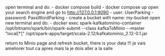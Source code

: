 open terminal and do:
    - docker compose build
    - docker compose up
open your search engine and go to http://127.0.0.1:9090
    - user: UserParking
    - password: PassWordParking
    - create a bucket with name: my-bucket
open new terminal and do:
    - docker exec spark-kafkatominio-container /opt/bitnami/spark/bin/spark-submit --class kafkaToMinio --master "local[*]" /opt/spark-apps/target/scala-2.12/kafkatominio_2.12-0.1.jar

return to Minio page and refresh bucket, there is your data !!!
je vais ameliorer tout ca apres mais la je dois aller a la salle

